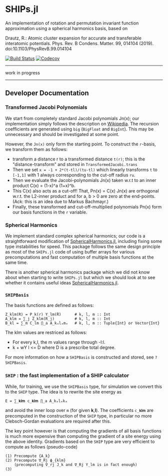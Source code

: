 # SHIPs.jl

An implementation of rotation and permutation invariant function approximation
using a spherical harmonics basis, based on

   Drautz, R.: Atomic cluster expansion for accurate and transferable interatomic potentials. Phys. Rev. B Condens. Matter. 99, 014104 (2019). doi:10.1103/PhysRevB.99.014104


[![Build Status](https://travis-ci.com/cortner/SHIPs.jl.svg?branch=master)](https://travis-ci.com/cortner/SHIPs.jl)
[![Codecov](https://codecov.io/gh/cortner/SHIPs.jl/branch/master/graph/badge.svg)](https://codecov.io/gh/cortner/SHIPs.jl)

---

work in progress

---

## Developer Documentation

### Transformed Jacobi Polynomials

We start from completely standard Jacobi polynomials Jn(x); our implementation simply follows the description on [Wikipedia](https://en.wikipedia.org/wiki/Jacobi_polynomials). The recursion coefficients are generated using `big` (`BigFloat` and `BigInt`). This may be unnecessary and should be investigated at some point.

However, the `Jn(x)` only form the starting point. To construct the `r`-basis, we transform them as follows:

- transform a distance r to a transformed distance `t(r)`; this is the "distance-transform" and stored in `TransformedJacobi.trans`
- Then we set `x = -1 + 2*(t-tl)/(tu-tl)` which linearly transforms `t` to `[-1,1]` with 1 always corresponding to the cut-off radius `ru`.
- Then we evaluate the Jacobi-polynomials Jn(x) taken w.r.t to an inner product C(x) = (1-x)^a (1+x)^b.
- This C(x) also acts as a cut-off! That, Pn(x) = C(x) Jn(x) are orthogonal w.r.t. the L2-inner product and for a, b > 0 are zero at the end-points. (Ack: this is an idea due to Markus Bachmayr.)
- Finally, these transformed and cut-off-multiplied polynomials Pn(x) form our basis functions in the `r` variable.

### Spherical Harmonics

We implement standard complex spherical harmonics; our code is a straightforward modification of [SphericalHarmonics.jl](https://github.com/milthorpe/SphericalHarmonics.jl), including fixing some type instabilities for speed. This package follows the same design principle as most of the `SHIPs.jl` code of using buffer arrays for various precomputations and fast computation of multiple basis functions at the same time.

There is another spherical harmonics package which we did not know about when starting to write `SHIPs.jl` but which we should look at to see whether it contains useful ideas [SphericalHarmonics.jl](https://github.com/hofmannmartin/SphericalHarmonics.jl).

### `SHIPBasis`

The basis functions are defined as follows:
```
Z_klm(R) = P_k(r) Y_lm(R̂)      # k, l, m :: Int
A_klm = ∑_j Z_klm(R_j)         # k, l, m :: Int
B_kl = ∑_m C_lm ∏_a A_kₐlₐmₐ   # k, l, m :: Tuple{Int} or Vector{Int}
```
The klm values are restriced as follows:
* For every k,l, the m values range through -l:l.
* k + wY l <= D  where D is a prescribe total degree.

For more information  on how a `SHIPBasis` is constructed and stored, see
`?SHIPBasis`.


### `SHIP` : the fast implementation of a SHIP calculator

While, for training, we use the `SHIPBasis` type, for simulation we convert
this to the `SHIP` type. The idea is to rewrite the site energy as
```
E = ∑_𝐤𝐥𝐦 c_𝐤𝐥𝐦 ∏_a A_kₐlₐkₐ
```
and avoid the inner loop over `m` (for given 𝐤,𝐥). The coefficients
`c_𝐤𝐥𝐦` are precomputed in the construction of the `SHIP` type, in particular
no more Clebsch-Gordan evaluations are required after this.

The key point however is that computing the gradients of all basis functions is
much more expensive than computing the gradient of a site energy using the above
identity. Gradients based on the `SHIP` type are very efficient to compute as
follows (pseudo-code)
```
(1) Precompute {A_k}
(2) Precompute ∇_Rj ϕ_{klm}
    (precomputing ∇_rj J_k and ∇_Rj Y_lm is in fact enough)
(3) 
```
